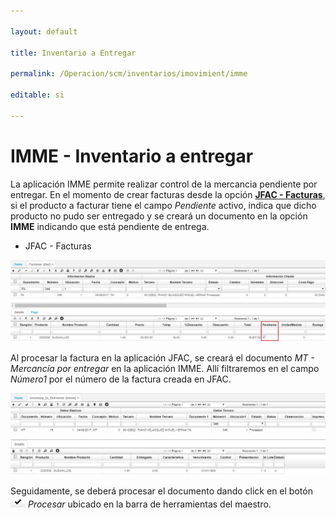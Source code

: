 ```yaml
---

layout: default

title: Inventario a Entregar

permalink: /Operacion/scm/inventarios/imovimient/imme

editable: si

---
```




# IMME - Inventario a entregar



La aplicación IMME permite realizar control de la mercancia pendiente por entregar. En el momento de crear facturas desde la opción [**JFAC - Facturas**](http://docs.oasiscom.com/Operacion/scm/pos/jcajero/jfac), si el producto a facturar tiene el campo _Pendiente_ activo, indica que dicho producto no pudo ser entregado y se creará un documento en la opción **IMME** indicando que está pendiente de entrega.  



* JFAC - Facturas



![](jfac.png)



Al procesar la factura en la aplicación JFAC, se creará el documento _MT - Mercancía por entregar_ en la aplicación IMME. Allí filtraremos en el campo _Número1_ por el número de la factura creada en JFAC.



![](imme1.png)



Seguidamente, se deberá procesar el documento dando click en el botón ![](procesar.png) _Procesar_ ubicado en la barra de herramientas del maestro.  